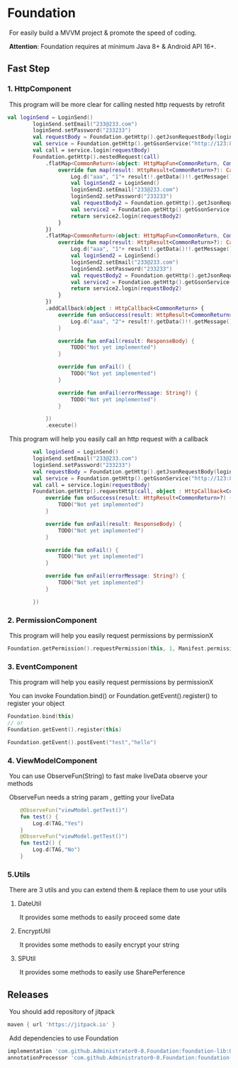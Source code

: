 # Foundation

​	For easily build a MVVM project & promote the speed of coding.

​	**Attention**: Foundation requires at minimum Java 8+ & Android API 16+.

## Fast Step

### 1. HttpComponent

​		This program will be more clear for calling nested http requests by retrofit

```kotlin
val loginSend = LoginSend()
        loginSend.setEmail("233@233.com")
        loginSend.setPassword("233233")
        val requestBody = Foundation.getHttp().getJsonRequestBody(loginSend)
        val service = Foundation.getHttp().getGsonService("http://123:8000/", RetrofitService::class)
        val call = service.login(requestBody)
        Foundation.getHttp().nestedRequest(call)
            .flatMap<CommonReturn>(object: HttpMapFun<CommonReturn, CommonReturn> {
                override fun map(result: HttpResult<CommonReturn>?): Call<CommonReturn> {
                    Log.d("aaa", "1"+ result!!.getData()!!.getMessage())
                    val loginSend2 = LoginSend()
                    loginSend2.setEmail("233@233.com")
                    loginSend2.setPassword("233233")
                    val requestBody2 = Foundation.getHttp().getJsonRequestBody(loginSend2)
                    val service2 = Foundation.getHttp().getGsonService("http://123:8000/", RetrofitService::class)
                    return service2.login(requestBody2)
                }
            })
            .flatMap<CommonReturn>(object: HttpMapFun<CommonReturn, CommonReturn> {
                override fun map(result: HttpResult<CommonReturn>?): Call<CommonReturn> {
                    Log.d("aaa", "1"+ result!!.getData()!!.getMessage())
                    val loginSend2 = LoginSend()
                    loginSend2.setEmail("233@233.com")
                    loginSend2.setPassword("233233")
                    val requestBody2 = Foundation.getHttp().getJsonRequestBody(loginSend2)
                    val service2 = Foundation.getHttp().getGsonService("http://123:8000/", RetrofitService::class)
                    return service2.login(requestBody2)
                }
            })
            .addCallback(object : HttpCallback<CommonReturn> {
                override fun onSuccess(result: HttpResult<CommonReturn>?) {
                    Log.d("aaa", "2"+ result!!.getData()!!.getMessage())
                }

                override fun onFail(result: ResponseBody) {
                    TODO("Not yet implemented")
                }

                override fun onFail() {
                    TODO("Not yet implemented")
                }

                override fun onFail(errorMessage: String?) {
                    TODO("Not yet implemented")
                }

            })
            .execute()
```

​		This program will help you easily call an http request with a callback

```kotlin
		val loginSend = LoginSend()
        loginSend.setEmail("233@233.com")
        loginSend.setPassword("233233")
        val requestBody = Foundation.getHttp().getJsonRequestBody(loginSend)
        val service = Foundation.getHttp().getGsonService("http://123:8000/", RetrofitService::class)
        val call = service.login(requestBody)
        Foundation.getHttp().requestHttp(call, object : HttpCallback<CommonReturn> {
            override fun onSuccess(result: HttpResult<CommonReturn>?) {
                TODO("Not yet implemented")
            }

            override fun onFail(result: ResponseBody) {
                TODO("Not yet implemented")
            }

            override fun onFail() {
                TODO("Not yet implemented")
            }

            override fun onFail(errorMessage: String?) {
                TODO("Not yet implemented")
            }

        })
```

### 2. PermissionComponent

​			This program will help you easily request permissions by permissionX

```kotlin
Foundation.getPermission().requestPermission(this, 1, Manifest.permission.WRITE_EXTERNAL_STORAGE)
```

### 3. EventComponent

​			This program will help you easily request permissions by permissionX

​			You can invoke Foundation.bind() or Foundation.getEvent().register() to register your object

```kotlin
Foundation.bind(this)
// or
Foundation.getEvent().register(this)

Foundation.getEvent().postEvent("test","hello")
```

### 4. ViewModelComponent

​		You can use ObserveFun(String) to fast make liveData observe your methods

​		ObserveFun needs a string param , getting your liveData 

```kotlin
	@ObserveFun("viewModel.getTest()")
    fun test() {
        Log.d(TAG,"Yes")
    }
    @ObserveFun("viewModel.getTest()")
    fun test2() {
        Log.d(TAG,"No")
    }
```

### 5.Utils

​		There are 3 utils and you can extend them & replace them to use your utils

  1. DateUtil

     ​	It provides some methods to easily proceed some date

  2. EncryptUtil

     ​	It provides some methods to easily encrypt your string

  3. SPUtil

     ​	It provides some methods to easily use SharePerference

## Releases

​	You should add repository of jitpack

```groovy
maven { url 'https://jitpack.io' }
```

​	Add dependencies to use Foundation

```groovy
implementation 'com.github.Administrator0-0.Foundation:foundation-lib:0.01'
annotationProcessor 'com.github.Administrator0-0.Foundation:foundation-processor:0.01'
```

